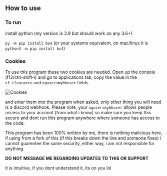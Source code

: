 ## How to use 

### To run
install python (my version is 3.9 but should work on any 3.6+)

`py -m pip install bs4` (or your systems equivalent, on mac/linux it is `python3 -m pip install bs4`)
### Cookies
To use this program these two cookies are needed. Open up the console (f12/ctrl-shift-i) and go to applications tab, copy the value in the `cf_clearance` and `ogusersmybbuser` fields

![Cookies](https://imgur.com/KMQdjnj.png)

and enter them into the program when asked, only other thing you will need is a discord webhook. Please note, your `ogusersmybbuser` allows people access to your account (from what i know) so make sure you keep this secure and dont run this program anywhere where someone has access to the code. 

This program has been 100% written by me, there is nothing malicious here, if using from a fork of this (if this breaks down the line and someone fixes) i cannot guarentee the same security, either way, i am not responsible for anything 


__DO NOT MESSAGE ME REGARDING UPDATES TO THIS OR SUPPORT__

it is intuitive, if you dont understand it, its on you lol

